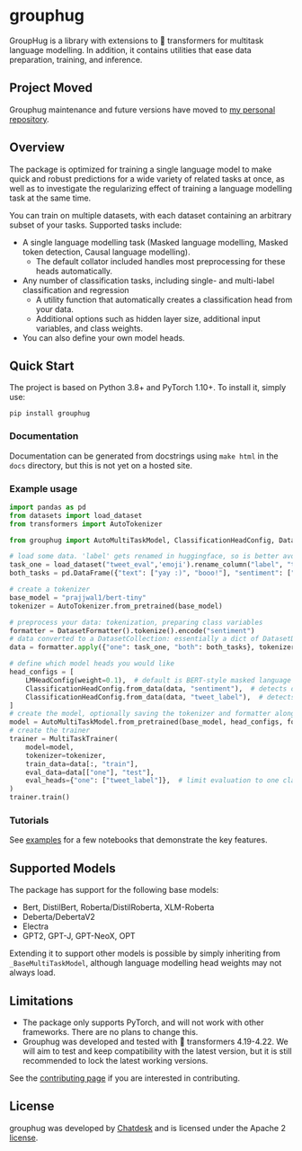 
# grouphug

GroupHug is a library with extensions to 🤗 transformers for multitask language modelling.
In addition, it contains utilities that ease data preparation, training, and inference.

## Project Moved

Grouphug maintenance and future versions have moved to [my personal repository](https://github.com/sanderland/grouphug).

## Overview

The package is optimized for training a single language model to make quick and robust predictions for a wide variety of related tasks at once,
 as well as to investigate the regularizing effect of training a language modelling task at the same time.

You can train on multiple datasets, with each dataset containing an arbitrary subset of your tasks. Supported tasks include: 

* A single language modelling task (Masked language modelling, Masked token detection, Causal language modelling).
  * The default collator included handles most preprocessing for these heads automatically.
* Any number of classification tasks, including single- and multi-label classification and regression
  * A utility function that automatically creates a classification head from your data. 
  * Additional options such as hidden layer size, additional input variables, and class weights.
* You can also define your own model heads.

## Quick Start

The project is based on Python 3.8+ and PyTorch 1.10+. To install it, simply use:

`pip install grouphug`

### Documentation

Documentation can be generated from docstrings using `make html` in the `docs` directory, but this is not yet on a hosted site. 

### Example usage

```python
import pandas as pd
from datasets import load_dataset
from transformers import AutoTokenizer

from grouphug import AutoMultiTaskModel, ClassificationHeadConfig, DatasetFormatter, LMHeadConfig, MultiTaskTrainer

# load some data. 'label' gets renamed in huggingface, so is better avoided as a feature name.
task_one = load_dataset("tweet_eval",'emoji').rename_column("label", "tweet_label")
both_tasks = pd.DataFrame({"text": ["yay :)", "booo!"], "sentiment": ["pos", "neg"], "tweet_label": [0,14]})

# create a tokenizer
base_model = "prajjwal1/bert-tiny"
tokenizer = AutoTokenizer.from_pretrained(base_model)

# preprocess your data: tokenization, preparing class variables
formatter = DatasetFormatter().tokenize().encode("sentiment")
# data converted to a DatasetCollection: essentially a dict of DatasetDict
data = formatter.apply({"one": task_one, "both": both_tasks}, tokenizer=tokenizer, test_size=0.05)

# define which model heads you would like
head_configs = [
    LMHeadConfig(weight=0.1),  # default is BERT-style masked language modelling
    ClassificationHeadConfig.from_data(data, "sentiment"),  # detects dimensions and type
    ClassificationHeadConfig.from_data(data, "tweet_label"),  # detects dimensions and type
]
# create the model, optionally saving the tokenizer and formatter along with it
model = AutoMultiTaskModel.from_pretrained(base_model, head_configs, formatter=formatter, tokenizer=tokenizer)
# create the trainer
trainer = MultiTaskTrainer(
    model=model,
    tokenizer=tokenizer,
    train_data=data[:, "train"],
    eval_data=data[["one"], "test"],
    eval_heads={"one": ["tweet_label"]},  # limit evaluation to one classification task
)
trainer.train()
```

### Tutorials

See [examples](./examples) for a few notebooks that demonstrate the key features.

## Supported Models

The package has support for the following base models:

* Bert, DistilBert, Roberta/DistilRoberta, XLM-Roberta 
* Deberta/DebertaV2
* Electra
* GPT2, GPT-J, GPT-NeoX, OPT

Extending it to support other models is possible by simply inheriting from `_BaseMultiTaskModel`, although language modelling head weights may not always load. 

## Limitations

* The package only supports PyTorch, and will not work with other frameworks. There are no plans to change this.
* Grouphug was developed and tested with 🤗 transformers 4.19-4.22. We will aim to test and keep compatibility with the latest version, but it is still recommended to lock the latest working versions. 

See the [contributing page](CONTRIBUTING.md) if you are interested in contributing.

## License

grouphug was developed by [Chatdesk](http://www.chatdesk.com) and is licensed under the Apache 2 [license](LICENSE).






